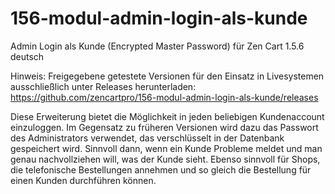 # 156-modul-admin-login-als-kunde
Admin Login als Kunde (Encrypted Master Password) für Zen Cart 1.5.6 deutsch

Hinweis: 
Freigegebene getestete Versionen für den Einsatz in Livesystemen ausschließlich unter Releases herunterladen:
https://github.com/zencartpro/156-modul-admin-login-als-kunde/releases

Diese Erweiterung bietet die Möglichkeit in jeden beliebigen Kundenaccount einzuloggen.
Im Gegensatz zu früheren Versionen wird dazu das Passwort des Administrators verwendet, das verschlüsselt in der Datenbank gespeichert wird.
Sinnvoll dann, wenn ein Kunde Probleme meldet und man genau nachvollziehen will, was der Kunde sieht.
Ebenso sinnvoll für Shops, die telefonische Bestellungen annehmen und so gleich die Bestellung für einen Kunden durchführen können.
